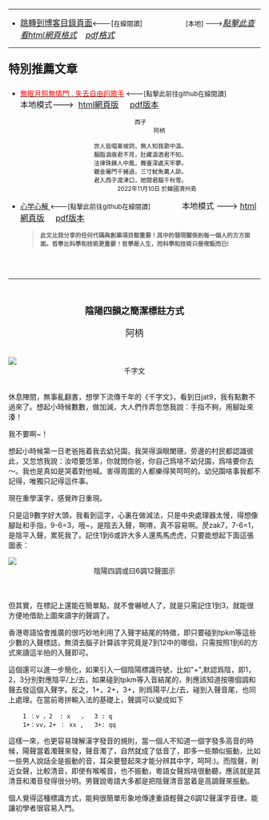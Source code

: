 ****
- [<font size=3>跳轉到博客目錄頁面</font>](../../tableOfContent.md)<---[<font size=2>在線閱讀</font>]&nbsp;&nbsp; &nbsp; &nbsp; &nbsp; &nbsp; &nbsp; &nbsp; &nbsp; &nbsp;&nbsp; &nbsp;  <font size=2> [本地] ---></font><font size=3>[*_點擊此查看html網頁格式_*](../../tableOfContent.html)&nbsp; &nbsp; [*_pdf格式_*](../../tableOfContent.md.pdf)</font>
****

### <p style="font-size: 23px; font-weight:900;">特別推薦文章</p>

- [<font color=red>無眠月照無情門 . 失去自由的歌手</font>](https://github.com/brianwchh/worldofheart/blob/main/md_and_html/%E7%84%A1%E7%9C%A0%E6%9C%88%E7%85%A7%E7%84%A1%E6%83%85%E9%96%80.md)<font size=2> <---[點擊此前往github在線閱讀]</font> &nbsp;&nbsp;&nbsp;&nbsp;&nbsp;&nbsp;&nbsp;&nbsp;&nbsp;&nbsp;&nbsp;&nbsp;&nbsp;&nbsp;&nbsp; <font size=3>本地模式---> &nbsp;[html網頁版](../../md_and_html/無眠月照無情門.html) &nbsp;&nbsp;&nbsp; [pdf版本](../../md_and_html/無眠月照無情門.md.pdf) </font>

    <div align=center>

    <sub>西子</br>&nbsp;&nbsp;&nbsp;&nbsp;&nbsp;&nbsp;&nbsp;&nbsp;&nbsp;&nbsp;&nbsp;&nbsp;&nbsp;&nbsp;&nbsp;&nbsp;&nbsp;&nbsp;&nbsp;&nbsp;&nbsp;&nbsp;&nbsp;阿柄</br></br>世人皆唱東坡詞，無人知我歌中淚。</br>胭脂淚痕君不見，肚藏淚酒君不知。</br>法律珠鍊人中鳳，舞臺深處天牢夢。</br>鍍金屠門千豬過，三寸魷魚萬人舔。</br>君入西子渡津口，她閱君腦千秋雪。</br>&nbsp;&nbsp;&nbsp;&nbsp;&nbsp;&nbsp;&nbsp;&nbsp;&nbsp;&nbsp;&nbsp;&nbsp;&nbsp;&nbsp;&nbsp;&nbsp;&nbsp;&nbsp;&nbsp;&nbsp;2022年11月10日 於韓國濟州島</sub>

    </div>
    
-  [心学心解 ](https://github.com/brianwchh/worldofheart/blob/main/md_and_html/%E5%BF%83%E5%AD%B8%E6%96%B0%E8%A7%A3.md)<font size=2><---[點擊此前往github在線閱讀]</font>&nbsp;&nbsp;&nbsp;&nbsp;&nbsp;&nbsp;&nbsp;&nbsp;&nbsp;&nbsp;&nbsp;&nbsp;&nbsp;&nbsp;&nbsp; <font size=3>本地模式 --->&nbsp;[html網頁版](../../md_and_html/心學新解.html) &nbsp;&nbsp;&nbsp; [pdf版本](../../md_and_html/心學新解.md.pdf) </font>

    > **<sub>此文比我分享的任何代碼與創業項目都重要！其中的發現關係到每一個人的方方面面。哲學比科學和技術更重要！哲學是人生，而科學和技術只是喫飯而已!</sub>**

    </br>
    </br>

****

</br>



****<p align="center" style="font-size: large;">陰陽四韻之簡潔標註方式</p>****

<p align="center" style="font-size: large;">阿柄</p>
</br>

<div align="left">


<!-- image area, flex to make it center,it may not work for github, for html and pdf rendering only -->
<div align="center" style="page-break-inside: avoid; margin-top:1px; margin-bottom:1px;"> <!-- pictureWrapper_div add this only to make the bendan github understand -->
  <div class="ImageWrapperFlex" >
   <div class="FlexSide"  ></div>
   <image class="FlexImage"   src='./images/陰陽四調.png'/>
   <div class="FlexSide" ></div>
  </div>
  <p align="center" style="margin:0px;"> 千字文  </p> 
</div> <!-- end pictureWrapper_div -->

</br>

休息陣間，無事亂翻書，想學下流傳千年的《千字文》，看到日jat9，我有點數不過來了。想起小時候數數，做加減，大人們作弄忽悠我說：手指不夠，用腳趾來湊！    

我不要啊~！   

想起小時候第一日老爸拖着我去幼兒園，我哭得淚眼闌珊，旁邊的村民都認識彼此，又忽悠我說：汝唔要恁笨，你就問你爸，你自己爲啥不幼兒園，爲啥要你去～。我也是真如是哭着對他喊。害得周圍的人都樂得笑呵呵的。幼兒園啥事我都不記得，唯獨只記得這件事。   

現在重學漢字，感覺昨日重現。  

只是這9數字好大頭，我看到這字，心裏在做減法，只是中央處理器太慢，得想像腳趾和手指，9-6=3，哦~，是陰去入聲，啊唷，真不容易啊。昃zak7，7-6=1，是陰平入聲，累死我了。記住1到6或許大多人還馬馬虎虎，只要能想起下面這張圖表： 

<!-- image area, flex to make it center,it may not work for github, for html and pdf rendering only -->
<div align="center" style="page-break-inside: avoid; margin-top:1px; margin-bottom:1px;"> <!-- pictureWrapper_div add this only to make the bendan github understand -->
  <div class="ImageWrapperFlex" >
   <div class="FlexSide"  ></div>
   <image class="FlexImage"   src='./images/六調九聲.png'/>
   <div class="FlexSide" ></div>
  </div>
  <p align="center" style="margin:0px;"> 陰陽四調或曰6調12聲圖示  </p> 
</div> <!-- end pictureWrapper_div -->

</br>
</br>

但其實，在標記上還能在簡單點，就不會嚇唬人了，就是只需記住1到3，就能很方便地借助上圖來讀字的聲調了。   

香港粵語協會推廣的很巧妙地利用了入聲字結尾的特徵，即只要碰到tpkm等這些少數的入聲標誌，無須去腦子計算該字究竟是7到12中的哪個，只需按照1到6的方式來讀這半拍的入聲即可。  

這個還可以進一步簡化，如果引入一個陰陽標識符號，比如"+",默認爲陰，即1，2，3分別對應陰平/上/去，如果碰到tpkm等入音結尾的，則應該知道按哪個調和聲去發這個入聲字。反之，1+，2+，3+，則爲陽平/上/去，碰到入聲音尾，也同上處理。在當前粵拼輸入法的基礎上，聲調可以變成如下

        1 ：v ，2  : x   ，  3 : q 
        1+：vv，2+ ： xx ,   3+: qq

這樣一來，也更容易理解漢字發音的規則，當一個人不知道一個字發多高音的時候，陽聲當着濁聲來發，聲音濁了，自然就成了低音了，即多一些類似振動，比如一些男人說話全是振動的音，耳朵要豎起來才能分辨其中字，呵呵:)。而陰聲，則近女聲，比較清音，即使有喉嚨音，也不振動，粵語女聲爲啥很動聽，應該就是其清音和濁音發得很分明。男聲說粵語大多都是把陰聲清音當着是高調聲來振動。   

個人覺得這種標識方式，能夠很簡單形象地傳達重語輕聲之6調12聲漢字音律。能讓初學者很容易入門。

<style>

.ImageWrapperFlex {
    display: flex; 
    flex-direction: row; 
    margin-top: 1px; 
    margin-bottom: 1px;

    width: 100% ;
}

.FlexSide {
    flex-basis: 0px ;
    flex:1;

}



/* large device screen 設置熒幕顯示圖片大小（電腦等大型屏幕）*/
@media only screen and (min-width: 600px) {

    .FlexImage {
        flex-basis: 600px ;
        flex:0;    
        height:auto; 
        max-width: 600px;
        min-width: 600px;
     
    }

}

 /* small device screen 設置熒幕顯示圖片大小（平板手機等屏幕）*/
@media only screen and (max-width: 600px) {
    
    .FlexImage {
        flex-basis: 600px ;
        flex:1;
        height:auto; 
     
    }

}

/* style for print !important 設置打印圖片大小*/
@media print {

    .FlexImage {
        flex-basis: 600px ;
        flex:0;    
        height:auto; 
        max-width: 600px;
        min-width: 600px;
     
    }
}


</style>